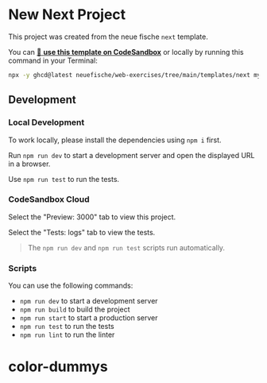 # New Next Project

This project was created from the neue fische `next` template.

You can [🔗 **use this template on CodeSandbox**](https://codesandbox.io/p/sandbox/github/neuefische/web-exercises/tree/main/templates/next?file=/README.md) or locally by running this command in your Terminal:

```bash
npx -y ghcd@latest neuefische/web-exercises/tree/main/templates/next my-app -i
```

## Development

### Local Development

To work locally, please install the dependencies using `npm i` first.

Run `npm run dev` to start a development server and open the displayed URL in a browser.

Use `npm run test` to run the tests.

### CodeSandbox Cloud

Select the "Preview: 3000" tab to view this project.

Select the "Tests: logs" tab to view the tests.

> The `npm run dev` and `npm run test` scripts run automatically.

### Scripts

You can use the following commands:

- `npm run dev` to start a development server
- `npm run build` to build the project
- `npm run start` to start a production server
- `npm run test` to run the tests
- `npm run lint` to run the linter
# color-dummys

